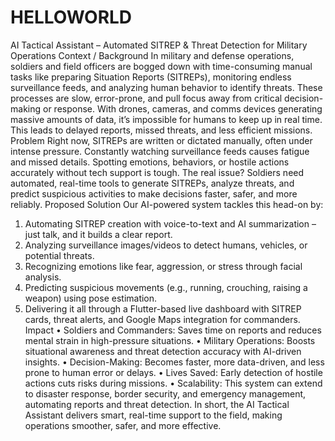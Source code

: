 # HELLOWORLD
AI Tactical Assistant – Automated SITREP & Threat Detection for Military Operations
Context / Background
In military and defense operations, soldiers and field officers are bogged down with time-consuming manual tasks like preparing Situation Reports (SITREPs), monitoring endless surveillance feeds, and analyzing human behavior to identify threats. These processes are slow, error-prone, and pull focus away from critical decision-making or response. With drones, cameras, and comms devices generating massive amounts of data, it’s impossible for humans to keep up in real time. This leads to delayed reports, missed threats, and less efficient missions.
Problem
Right now, SITREPs are written or dictated manually, often under intense pressure. Constantly watching surveillance feeds causes fatigue and missed details. Spotting emotions, behaviors, or hostile actions accurately without tech support is tough. The real issue? Soldiers need automated, real-time tools to generate SITREPs, analyze threats, and predict suspicious activities to make decisions faster, safer, and more reliably.
Proposed Solution
Our AI-powered system tackles this head-on by:
1.	Automating SITREP creation with voice-to-text and AI summarization – just talk, and it builds a clear report.
2.	Analyzing surveillance images/videos to detect humans, vehicles, or potential threats.
3.	Recognizing emotions like fear, aggression, or stress through facial analysis.
4.	Predicting suspicious movements (e.g., running, crouching, raising a weapon) using pose estimation.
5.	Delivering it all through a Flutter-based live dashboard with SITREP cards, threat alerts, and Google Maps integration for commanders.
Impact
•	Soldiers and Commanders: Saves time on reports and reduces mental strain in high-pressure situations.
•	Military Operations: Boosts situational awareness and threat detection accuracy with AI-driven insights.
•	Decision-Making: Becomes faster, more data-driven, and less prone to human error or delays.
•	Lives Saved: Early detection of hostile actions cuts risks during missions.
•	Scalability: This system can extend to disaster response, border security, and emergency management, automating reports and threat detection.
In short, the AI Tactical Assistant delivers smart, real-time support to the field, making operations smoother, safer, and more effective.

